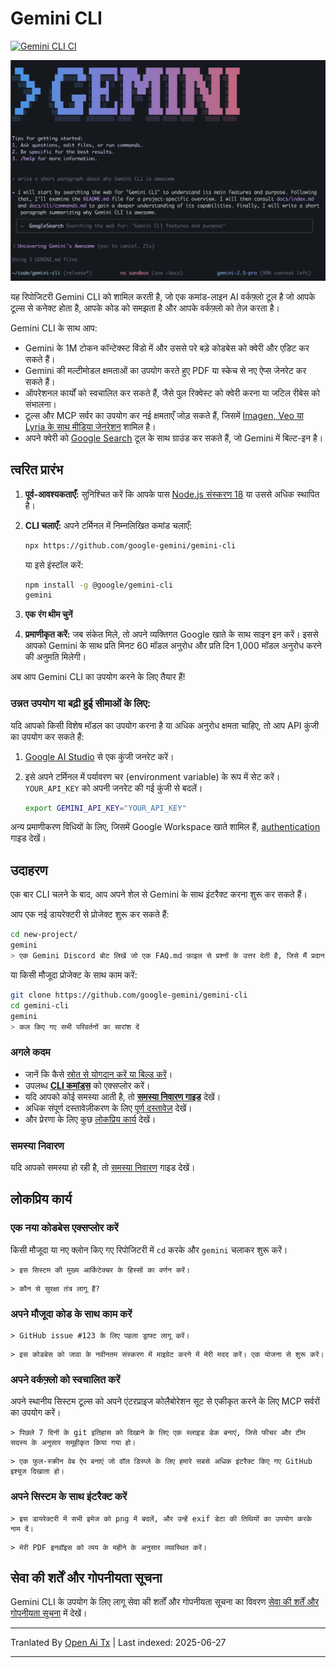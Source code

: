 # Gemini CLI

[![Gemini CLI CI](https://github.com/google-gemini/gemini-cli/actions/workflows/ci.yml/badge.svg)](https://github.com/google-gemini/gemini-cli/actions/workflows/ci.yml)

![Gemini CLI Screenshot](https://raw.githubusercontent.com/google-gemini/gemini-cli/main/docs/assets/gemini-screenshot.png)

यह रिपोजिटरी Gemini CLI को शामिल करती है, जो एक कमांड-लाइन AI वर्कफ़्लो टूल है जो आपके
टूल्स से कनेक्ट होता है, आपके कोड को समझता है और आपके वर्कफ़्लो को तेज़ करता है।

Gemini CLI के साथ आप:

- Gemini के 1M टोकन कॉन्टेक्स्ट विंडो में और उससे परे बड़े कोडबेस को क्वेरी और एडिट कर सकते हैं।
- Gemini की मल्टीमोडल क्षमताओं का उपयोग करते हुए PDF या स्केच से नए ऐप्स जेनरेट कर सकते हैं।
- ऑपरेशनल कार्यों को स्वचालित कर सकते हैं, जैसे पुल रिक्वेस्ट को क्वेरी करना या जटिल रीबेस को संभालना।
- टूल्स और MCP सर्वर का उपयोग कर नई क्षमताएँ जोड़ सकते हैं, जिसमें [Imagen, Veo या Lyria के साथ मीडिया जेनरेशन](https://github.com/GoogleCloudPlatform/vertex-ai-creative-studio/tree/main/experiments/mcp-genmedia) शामिल है।
- अपने क्वेरी को [Google Search](https://ai.google.dev/gemini-api/docs/grounding) टूल के साथ ग्राउंड कर सकते हैं, जो Gemini में बिल्ट-इन है।

## त्वरित प्रारंभ

1. **पूर्व-आवश्यकताएँ:** सुनिश्चित करें कि आपके पास [Node.js संस्करण 18](https://nodejs.org/en/download) या उससे अधिक स्थापित है।
2. **CLI चलाएँ:** अपने टर्मिनल में निम्नलिखित कमांड चलाएँ:

   ```bash
   npx https://github.com/google-gemini/gemini-cli
   ```

   या इसे इंस्टॉल करें:

   ```bash
   npm install -g @google/gemini-cli
   gemini
   ```

3. **एक रंग थीम चुनें**
4. **प्रमाणीकृत करें:** जब संकेत मिले, तो अपने व्यक्तिगत Google खाते के साथ साइन इन करें। इससे आपको Gemini के साथ प्रति मिनट 60 मॉडल अनुरोध और प्रति दिन 1,000 मॉडल अनुरोध करने की अनुमति मिलेगी।

अब आप Gemini CLI का उपयोग करने के लिए तैयार हैं!

### उन्नत उपयोग या बढ़ी हुई सीमाओं के लिए:

यदि आपको किसी विशेष मॉडल का उपयोग करना है या अधिक अनुरोध क्षमता चाहिए, तो आप API कुंजी का उपयोग कर सकते हैं:

1. [Google AI Studio](https://aistudio.google.com/apikey) से एक कुंजी जनरेट करें।
2. इसे अपने टर्मिनल में पर्यावरण चर (environment variable) के रूप में सेट करें। `YOUR_API_KEY` को अपनी जनरेट की गई कुंजी से बदलें।

   ```bash
   export GEMINI_API_KEY="YOUR_API_KEY"
   ```

अन्य प्रमाणीकरण विधियों के लिए, जिसमें Google Workspace खाते शामिल हैं, [authentication](https://raw.githubusercontent.com/google-gemini/gemini-cli/main/docs/cli/authentication.md) गाइड देखें।

## उदाहरण

एक बार CLI चलने के बाद, आप अपने शेल से Gemini के साथ इंटरैक्ट करना शुरू कर सकते हैं।

आप एक नई डायरेक्टरी से प्रोजेक्ट शुरू कर सकते हैं:

```sh
cd new-project/
gemini
> एक Gemini Discord बोट लिखें जो एक FAQ.md फ़ाइल से प्रश्नों के उत्तर देती है, जिसे मैं प्रदान करूंगा
```

या किसी मौजूदा प्रोजेक्ट के साथ काम करें:

```sh
git clone https://github.com/google-gemini/gemini-cli
cd gemini-cli
gemini
> कल किए गए सभी परिवर्तनों का सारांश दें
```

### अगले कदम

- जानें कि कैसे [स्रोत से योगदान करें या बिल्ड करें](https://raw.githubusercontent.com/google-gemini/gemini-cli/main/CONTRIBUTING.md)।
- उपलब्ध **[CLI कमांड्स](https://raw.githubusercontent.com/google-gemini/gemini-cli/main/docs/cli/commands.md)** को एक्सप्लोर करें।
- यदि आपको कोई समस्या आती है, तो **[समस्या निवारण गाइड](https://raw.githubusercontent.com/google-gemini/gemini-cli/main/docs/troubleshooting.md)** देखें।
- अधिक संपूर्ण दस्तावेज़ीकरण के लिए [पूर्ण दस्तावेज़](https://raw.githubusercontent.com/google-gemini/gemini-cli/main/docs/index.md) देखें।
- और प्रेरणा के लिए कुछ [लोकप्रिय कार्य](#popular-tasks) देखें।

### समस्या निवारण

यदि आपको समस्या हो रही है, तो [समस्या निवारण](https://raw.githubusercontent.com/google-gemini/gemini-cli/main/docs/troubleshooting.md) गाइड देखें।

## लोकप्रिय कार्य

### एक नया कोडबेस एक्सप्लोर करें

किसी मौजूदा या नए क्लोन किए गए रिपोजिटरी में `cd` करके और `gemini` चलाकर शुरू करें।

```text
> इस सिस्टम की मुख्य आर्किटेक्चर के हिस्सों का वर्णन करें।
```

```text
> कौन से सुरक्षा तंत्र लागू हैं?
```

### अपने मौजूदा कोड के साथ काम करें

```text
> GitHub issue #123 के लिए पहला ड्राफ्ट लागू करें।
```

```text
> इस कोडबेस को जावा के नवीनतम संस्करण में माइग्रेट करने में मेरी मदद करें। एक योजना से शुरू करें।
```

### अपने वर्कफ़्लो को स्वचालित करें

अपने स्थानीय सिस्टम टूल्स को अपने एंटरप्राइज कोलैबोरेशन सूट से एकीकृत करने के लिए MCP सर्वरों का उपयोग करें।

```text
> पिछले 7 दिनों के git इतिहास को दिखाने के लिए एक स्लाइड डेक बनाएं, जिसे फीचर और टीम सदस्य के अनुसार समूहीकृत किया गया हो।
```

```text
> एक फुल-स्क्रीन वेब ऐप बनाएं जो वॉल डिस्प्ले के लिए हमारे सबसे अधिक इंटरैक्ट किए गए GitHub इश्यूज दिखाता हो।
```

### अपने सिस्टम के साथ इंटरैक्ट करें

```text
> इस डायरेक्टरी में सभी इमेज को png में बदलें, और उन्हें exif डेटा की तिथियों का उपयोग करके नाम दें।
```

```text
> मेरी PDF इनवॉइस को व्यय के महीने के अनुसार व्यवस्थित करें।
```

## सेवा की शर्तें और गोपनीयता सूचना

Gemini CLI के उपयोग के लिए लागू सेवा की शर्तों और गोपनीयता सूचना का विवरण [सेवा की शर्तें और गोपनीयता सूचना](https://raw.githubusercontent.com/google-gemini/gemini-cli/main/docs/tos-privacy.md) में देखें।


---


Tranlated By [Open Ai Tx](https://github.com/OpenAiTx/OpenAiTx) | Last indexed: 2025-06-27


---